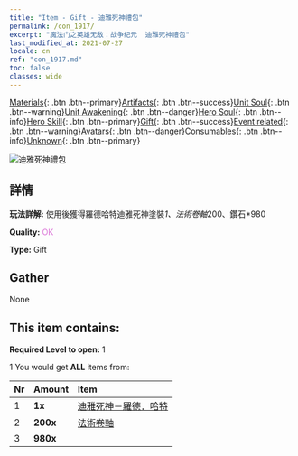 ```yaml
---
title: "Item - Gift - 迪雅死神禮包"
permalink: /con_1917/
excerpt: "魔法门之英雄无敌：战争纪元  迪雅死神禮包"
last_modified_at: 2021-07-27
locale: cn
ref: "con_1917.md"
toc: false
classes: wide
---
```

 [Materials](/ItemsCN/){: .btn .btn--primary}[Artifacts](/ItemsCN/Artifacts/){: .btn .btn--success}[Unit Soul](/ItemsCN/UnitSoul/){: .btn .btn--warning}[Unit Awakening](/ItemsCN/UnitAwakening/){: .btn .btn--danger}[Hero Soul](/ItemsCN/HeroSoul/){: .btn .btn--info}[Hero Skill](/ItemsCN/HeroSkill/){: .btn .btn--primary}[Gift](/ItemsCN/Gift/){: .btn .btn--success}[Event related](/ItemsCN/Events/){: .btn .btn--warning}[Avatars](/ItemsCN/Avatars/){: .btn .btn--danger}[Consumables](/ItemsCN/Consumables/){: .btn .btn--info}[Unknown](/ItemsCN/Unknown/){: .btn .btn--primary}

 ![迪雅死神禮包](/images/t/i_907540.png)

## 詳情
 **玩法詳解:** 使用後獲得羅德哈特迪雅死神塗裝*1、法術卷軸*200、鑽石*980

 **Quality:** <span style="color: #DA70D6">OK</span>

 **Type:** Gift

## Gather

  None

## This item contains:

 **Required Level to open:** 1

 1 You would get **ALL** items  from:

  | Nr | Amount |     Item    |
  |:---|:-------|:------------|
  | 1 |  **1x** | [迪雅死神－羅德．哈特](/cn/Items/con_1050/) |  | 
  | 2 |  **200x** | [法術卷軸](/cn/Items/con_694/) |  | 
  | 3 |  **980x** | <i class="fas fa-gem"/> |  | 
